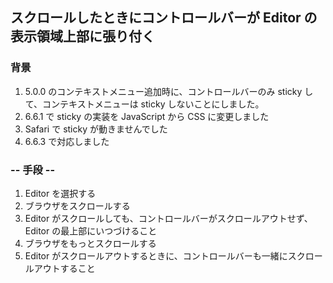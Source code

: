 ## スクロールしたときにコントロールバーが Editor の表示領域上部に張り付く

### 背景

1.  5.0.0 のコンテキストメニュー追加時に、コントロールバーのみ sticky して、コンテキストメニューは sticky しないことにしました。
2.  6.6.1 で sticky の実装を JavaScript から CSS に変更しました
3.  Safari で sticky が動きませんでした
4.  6.6.3 で対応しました

### -- 手段 --

1.  Editor を選択する
2.  ブラウザをスクロールする
3.  Editor がスクロールしても、コントロールバーがスクロールアウトせず、Editor の最上部にいつづけること
4.  ブラウザをもっとスクロールする
5.  Editor がスクロールアウトするときに、コントロールバーも一緒にスクロールアウトすること
